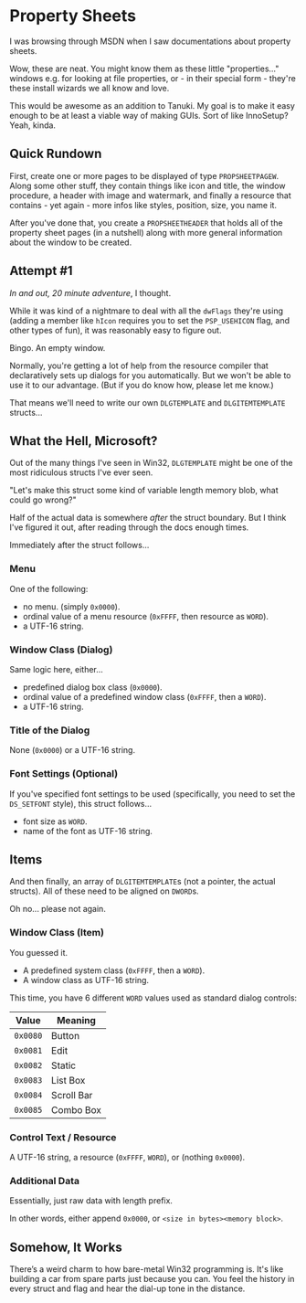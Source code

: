 # Property Sheets

I was browsing through MSDN when I saw documentations about property sheets.

Wow, these are neat. You might know them as these little "properties..."
windows e.g. for looking at file properties, or - in their special form -
they're these install wizards we all know and love.

This would be awesome as an addition to Tanuki. My goal is to make it easy
enough to be at least a viable way of making GUIs. Sort of like InnoSetup?
Yeah, kinda.

## Quick Rundown

First, create one or more pages to be displayed of type `PROPSHEETPAGEW`.
Along some other stuff, they contain things like icon and title, the window
procedure, a header with image and watermark, and finally a resource that
contains - yet again - more infos like styles, position, size, you name it.

After you've done that, you create a `PROPSHEETHEADER` that holds all of the
property sheet pages (in a nutshell) along with more general information about
the window to be created.

## Attempt #1

*In and out, 20 minute adventure*, I thought.

While it was kind of a nightmare to deal with all the `dwFlags` they're using
(adding a member like `hIcon` requires you to set the `PSP_USEHICON` flag,
and other types of fun), it was reasonably easy to figure out.

Bingo. An empty window.

Normally, you're getting a lot of help from the resource compiler that
declaratively sets up dialogs for you automatically. But we won't be able to
use it to our advantage. (But if you do know how, please let me know.)

That means we'll need to write our own `DLGTEMPLATE` and `DLGITEMTEMPLATE`
structs...

## What the Hell, Microsoft?

Out of the many things I've seen in Win32, `DLGTEMPLATE` might be one of the
most ridiculous structs I've ever seen.

"Let's make this struct some kind of variable length memory blob, what
could go wrong?"

Half of the actual data is somewhere *after* the struct boundary. But I think
I've figured it out, after reading through the docs enough times.

Immediately after the struct follows...

### Menu

One of the following:

- no menu. (simply `0x0000`).
- ordinal value of a menu resource (`0xFFFF`, then resource as `WORD`).
- a UTF-16 string.

### Window Class (Dialog)

Same logic here, either...

- predefined dialog box class (`0x0000`).
- ordinal value of a predefined window class (`0xFFFF`, then a `WORD`).
- a UTF-16 string.

### Title of the Dialog

None (`0x0000`) or a UTF-16 string.

### Font Settings (Optional)

If you've specified font settings to be used (specifically, you need to set
the `DS_SETFONT` style), this struct follows...

- font size as `WORD`.
- name of the font as UTF-16 string.

## Items

And then finally, an array of `DLGITEMTEMPLATE`s (not a pointer, the actual
structs). All of these need to be aligned on `DWORD`s.

Oh no... please not again.

### Window Class (Item)

You guessed it.

- A predefined system class (`0xFFFF`, then a `WORD`).
- A window class as UTF-16 string.

This time, you have 6 different `WORD` values used as standard dialog controls:

| Value    | Meaning     |
| -------- | ----------- |
| `0x0080` | Button      |
| `0x0081` | Edit        |
| `0x0082` | Static      |
| `0x0083` | List Box    |
| `0x0084` | Scroll Bar  |
| `0x0085` | Combo Box   |

### Control Text / Resource

A UTF-16 string, a resource (`0xFFFF`, `WORD`), or (nothing `0x0000`).

### Additional Data

Essentially, just raw data with length prefix.

In other words, either append `0x0000`, or `<size in bytes><memory block>`.

## Somehow, It Works

There’s a weird charm to how bare-metal Win32 programming is. It's like building
a car from spare parts just because you can. You feel the history in every
struct and flag and hear the dial-up tone in the distance.
